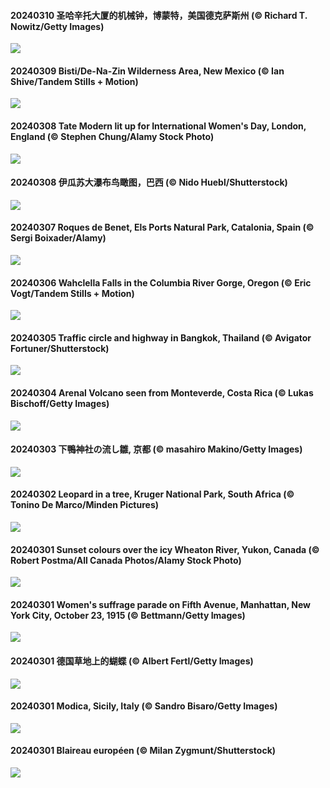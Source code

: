 #### 20240310 圣哈辛托大厦的机械钟，博蒙特，美国德克萨斯州 (© Richard T. Nowitz/Getty Images)

![](20240310_BeaumontClock_1920x1080.jpg)

#### 20240309 Bisti/De-Na-Zin Wilderness Area, New Mexico (© Ian Shive/Tandem Stills + Motion)

![](20240309_BistiBlue_1920x1080.jpg)

#### 20240308 Tate Modern lit up for International Women's Day, London, England (© Stephen Chung/Alamy Stock Photo)

![](20240308_TateLightUp_1920x1080.jpg)

#### 20240308 伊瓜苏大瀑布鸟瞰图，巴西 (© Nido Huebl/Shutterstock)

![](20240308_IguazuFalls_1920x1080.jpg)

#### 20240307 Roques de Benet, Els Ports Natural Park, Catalonia, Spain (© Sergi Boixader/Alamy)

![](20240307_TarragonaSpain_1920x1080.jpg)

#### 20240306 Wahclella Falls in the Columbia River Gorge, Oregon (© Eric Vogt/Tandem Stills + Motion)

![](20240306_WahclellaFalls_1920x1080.jpg)

#### 20240305 Traffic circle and highway in Bangkok, Thailand (© Avigator Fortuner/Shutterstock)

![](20240305_BangkokCircle_1920x1080.jpg)

#### 20240304 Arenal Volcano seen from Monteverde, Costa Rica (© Lukas Bischoff/Getty Images)

![](20240304_ArenalCostaRica_1920x1080.jpg)

#### 20240303 下鴨神社の流し雛, 京都 (© masahiro Makino/Getty Images)

![](20240303_Hinamatsuri_1920x1080.jpg)

#### 20240302 Leopard in a tree, Kruger National Park, South Africa (© Tonino De Marco/Minden Pictures)

![](20240302_KrugerLeopard_1920x1080.jpg)

#### 20240301 Sunset colours over the icy Wheaton River, Yukon, Canada (© Robert Postma/All Canada Photos/Alamy Stock Photo)

![](20240301_WheatonRiverYukon_1920x1080.jpg)

#### 20240301 Women's suffrage parade on Fifth Avenue, Manhattan, New York City, October 23, 1915 (© Bettmann/Getty Images)

![](20240301_SuffrageParade_1920x1080.jpg)

#### 20240301 德国草地上的蝴蝶 (© Albert Fertl/Getty Images)

![](20240301_Schmetterlingswiese_1920x1080.jpg)

#### 20240301 Modica, Sicily, Italy (© Sandro Bisaro/Getty Images)

![](20240301_ModicaItaly_1920x1080.jpg)

#### 20240301 Blaireau européen (© Milan Zygmunt/Shutterstock)

![](20240301_Badger_1920x1080.jpg)

